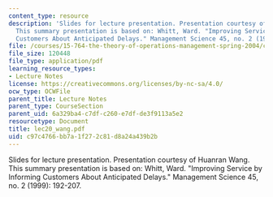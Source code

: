 ```yaml
---
content_type: resource
description: 'Slides for lecture presentation. Presentation courtesy of Huanran Wang.
  This summary presentation is based on: Whitt, Ward. "Improving Service by Informing
  Customers About Anticipated Delays." Management Science 45, no. 2 (1999): 192-207.'
file: /courses/15-764-the-theory-of-operations-management-spring-2004/c97c4766bb7a1f272c81d8a24a439b2b_lec20_wang.pdf
file_size: 120448
file_type: application/pdf
learning_resource_types:
- Lecture Notes
license: https://creativecommons.org/licenses/by-nc-sa/4.0/
ocw_type: OCWFile
parent_title: Lecture Notes
parent_type: CourseSection
parent_uid: 6a329ba4-c7df-c260-e7df-de3f9113a5e2
resourcetype: Document
title: lec20_wang.pdf
uid: c97c4766-bb7a-1f27-2c81-d8a24a439b2b
---
```

Slides for lecture presentation. Presentation courtesy of Huanran Wang. This summary presentation is based on: Whitt, Ward. "Improving Service by Informing Customers About Anticipated Delays." Management Science 45, no. 2 (1999): 192-207.